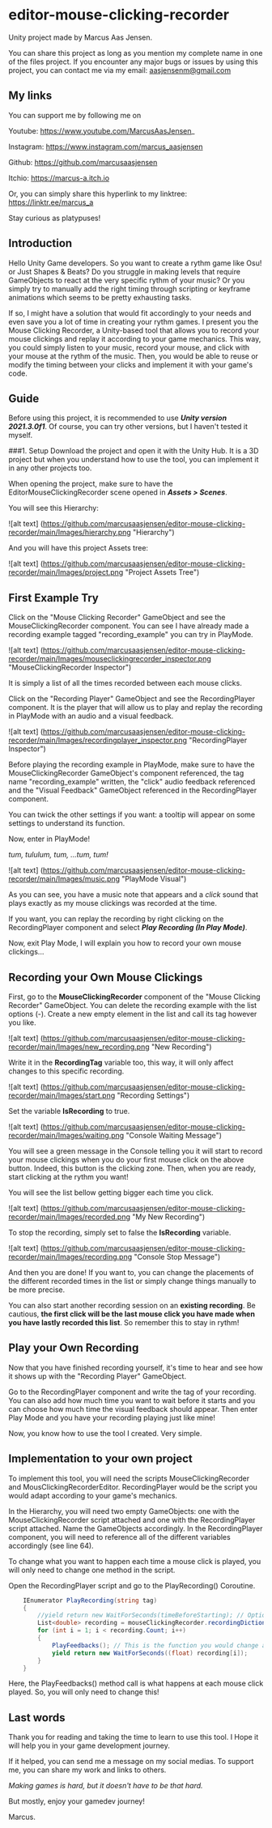 # editor-mouse-clicking-recorder

Unity project made by Marcus Aas Jensen.

You can share this project as long as you mention my complete name in one of the files project.
If you encounter any major bugs or issues by using this project, you can contact me via my email: aasjensenm@gmail.com

## My links
You can support me by following me on

Youtube: https://www.youtube.com/MarcusAasJensen_

Instagram: https://www.instagram.com/marcus_aasjensen

Github: https://github.com/marcusaasjensen

Itchio: https://marcus-a.itch.io

Or, you can simply share this hyperlink to my linktree:
https://linktr.ee/marcus_a

Stay curious as platypuses!

## Introduction
Hello Unity Game developers. 
So you want to create a rythm game like Osu! or Just Shapes & Beats? Do you struggle in making levels that require GameObjects to react at the very specific rythm of your music? 
Or you simply try to manually add the right timing through scripting or keyframe animations which seems to be pretty exhausting tasks.

If so, I might have a solution that would fit accordingly to your needs and even save you a lot of time in creating your rythm games.
I present you the Mouse Clicking Recorder, a Unity-based tool that allows you to record your mouse clickings and replay it according to your game mechanics.
This way, you could simply listen to your music, record your mouse, and click with your mouse at the rythm of the music.
Then, you would be able to reuse or modify the timing between your clicks and implement it with your game's code.

## Guide
Before using this project, it is recommended to use **_Unity version 2021.3.0f1_**. Of course, you can try other versions, but I haven't tested it myself.

###1. Setup
Download the project and open it with the Unity Hub. It is a 3D project but when you understand how to use the tool, you can implement it in any other projects too.

When opening the project, make sure to have the EditorMouseClickingRecorder scene opened in **_Assets > Scenes_**.

You will see this Hierarchy:

![alt text] (https://github.com/marcusaasjensen/editor-mouse-clicking-recorder/main/Images/hierarchy.png "Hierarchy")

And you will have this project Assets tree:

![alt text] (https://github.com/marcusaasjensen/editor-mouse-clicking-recorder/main/Images/project.png "Project Assets Tree")


## First Example Try
Click on the "Mouse Clicking Recorder" GameObject and see the MouseClickingRecorder component.
You can see I have already made a recording example tagged "recording_example" you can try in PlayMode.

![alt text] (https://github.com/marcusaasjensen/editor-mouse-clicking-recorder/main/Images/mouseclickingrecorder_inspector.png "MouseClickingRecorder Inspector")

It is simply a list of all the times recorded between each mouse clicks.

Click on the "Recording Player" GameObject and see the RecordingPlayer component.
It is the player that will allow us to play and replay the recording in PlayMode with an audio and a visual feedback.

![alt text] (https://github.com/marcusaasjensen/editor-mouse-clicking-recorder/main/Images/recordingplayer_inspector.png "RecordingPlayer Inspector")

Before playing the recording example in PlayMode, make sure to have 
the MouseClickingRecorder GameObject's component referenced, 
the tag name "recording_example" written, 
the "click" audio feedback referenced
and the "Visual Feedback" GameObject referenced in the RecordingPlayer component. 

You can twick the other settings if you want: a tooltip will appear on some settings to understand its function.

Now, enter in PlayMode!

*tum, tululum, tum, ...tum, tum!*

![alt text] (https://github.com/marcusaasjensen/editor-mouse-clicking-recorder/main/Images/music.png "PlayMode Visual")

As you can see, you have a music note that appears and a *click* sound that plays exactly as my mouse clickings was recorded at the time.

If you want, you can replay the recording by right clicking on the RecordingPlayer component and select **_Play Recording (In Play Mode)_**.

Now, exit Play Mode, I will explain you how to record your own mouse clickings...

## Recording your Own Mouse Clickings
First, go to the **MouseClickingRecorder** component of the "Mouse Clicking Recorder" GameObject. You can delete the recording example with the list options (-).
Create a new empty element in the list and call its tag however you like.

![alt text] (https://github.com/marcusaasjensen/editor-mouse-clicking-recorder/main/Images/new_recording.png "New Recording")

Write it in the **RecordingTag** variable too, this way, it will only affect changes to this specific recording.

![alt text] (https://github.com/marcusaasjensen/editor-mouse-clicking-recorder/main/Images/start.png "Recording Settings")

Set the variable **IsRecording** to true.

![alt text] (https://github.com/marcusaasjensen/editor-mouse-clicking-recorder/main/Images/waiting.png "Console Waiting Message")

You will see a green message in the Console telling you it will start to record your mouse clickings when you do your first mouse click on the above button.
Indeed, this button is the clicking zone. Then, when you are ready, start clicking at the rythm you want!

You will see the list bellow getting bigger each time you click.

![alt text] (https://github.com/marcusaasjensen/editor-mouse-clicking-recorder/main/Images/recorded.png "My New Recording")

To stop the recording, simply set to false the **IsRecording** variable.

![alt text] (https://github.com/marcusaasjensen/editor-mouse-clicking-recorder/main/Images/recording.png "Console Stop Message")

And then you are done!
If you want to, you can change the placements of the different recorded times in the list or simply change things manually to be more precise. 

You can also start another recording session on an **existing recording**. 
Be cautious, **the first click will be the last mouse click you have made when you have lastly recorded this list**. 
So remember this to stay in rythm!

## Play your Own Recording
Now that you have finished recording yourself, it's time to hear and see how it shows up with the "Recording Player" GameObject. 

Go to the RecordingPlayer component and write the tag of your recording. 
You can also add how much time you want to wait before it starts and you can choose how much time the visual feedback should appear.
Then enter Play Mode and you have your recording playing just like mine!

Now, you know how to use the tool I created. Very simple.

## Implementation to your own project
To implement this tool, you will need the scripts MouseClickingRecorder and MousClickingRecorderEditor. 
RecordingPlayer would be the script you would adapt according to your game's mechanics.

In the Hierarchy, you will need two empty GameObjects: one with the MouseClickingRecorder script attached and one with the RecordingPlayer script attached.
Name the GameObjects accordingly.
In the RecordingPlayer component, you will need to reference all of the different variables accordingly (see line 64).

To change what you want to happen each time a mouse click is played, you will only need to change one method in the script.

Open the RecordingPlayer script and go to the PlayRecording() Coroutine.

```cs
    IEnumerator PlayRecording(string tag)
    {
        //yield return new WaitForSeconds(timeBeforeStarting); // Optional
        List<double> recording = mouseClickingRecorder.recordingDictionary[tag];
        for (int i = 1; i < recording.Count; i++)
        {
            PlayFeedbacks(); // This is the function you would change according to your needs.
            yield return new WaitForSeconds((float) recording[i]);
        }
    }
```
Here, the PlayFeedbacks() method call is what happens at each mouse click played. So, you will only need to change this!

## Last words

Thank you for reading and taking the time to learn to use this tool. I Hope it will help you in your game development journey. 

If it helped, you can send me a message on my social medias. To support me, you can share my work and links to others.

*Making games is hard, but it doesn't have to be that hard.*

But mostly, enjoy your gamedev journey!

Marcus.


